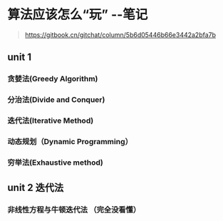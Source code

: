 # 算法应该怎么“玩” --笔记
> https://gitbook.cn/gitchat/column/5b6d05446b66e3442a2bfa7b

## unit 1

### 贪婪法(Greedy Algorithm)
### 分治法(Divide and Conquer)
### 迭代法(Iterative Method)
### 动态规划（Dynamic Programming）
### 穷举法(Exhaustive method)

## unit 2 迭代法

### 非线性方程与牛顿迭代法 （完全没看懂）
